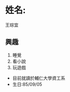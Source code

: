 <script>$("body").addClass("animated fadeOut")</script>
<head>
  <bgsound src="music.mid" loop="infinite">
</head>
<body backgrund="http://www.facebook.com/sharer.php?u=http://www.youmaker.com/video/svb5-b97b25fcecd6433487496d5841af983d085.html&t=03.%20B1A4-10%E5%B9%B4%E5%BE%8C">
  <h1>姓名:</h1>
  <dl>王琮宜</dl>
  <h2>興趣</h2>
  <ol>
    <li>睡覺</li>
    <li>看小說</li>
    <li>玩遊戲</li>
  </ol>
  <ul>
    <li>目前就讀於輔仁大學資工系</li>
    <li>生日:85/09/05</li>
   </ul>
</body>
